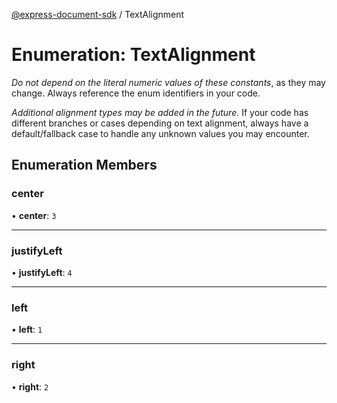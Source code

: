[@express-document-sdk](../overview.md) / TextAlignment

# Enumeration: TextAlignment

<InlineAlert slots="text" variant="warning"/>

_Do not depend on the literal numeric values of these constants_, as they may change. Always reference the enum identifiers in your code.

<InlineAlert slots="text" variant="warning"/>

_Additional alignment types may be added in the future._ If your code has different branches or cases depending on text alignment,
always have a default/fallback case to handle any unknown values you may encounter.

## Enumeration Members

### center

• **center**: `3`

---

### justifyLeft

• **justifyLeft**: `4`

---

### left

• **left**: `1`

---

### right

• **right**: `2`
